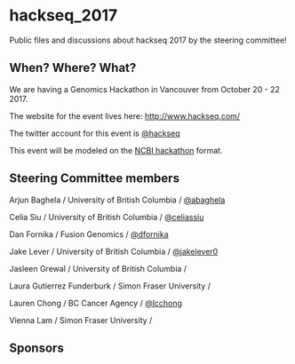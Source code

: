 # hackseq_2017
Public files and discussions about hackseq 2017 by the steering committee!

## When? Where? What?  
We are having a Genomics Hackathon in Vancouver from October 20 - 22 2017. 

The website for the event lives here: http://www.hackseq.com/

The twitter account for this event is [@hackseq](https://twitter.com/search?f=tweets&q=hackseq)

This event will be modeled on the [NCBI hackathon](https://github.com/NCBI-Hackathons) format.

## Steering Committee members

Arjun Baghela / University of British Columbia / [@abaghela](https://twitter.com/arjunsbaghela)

Celia Siu / University of British Columbia / [@celiassiu](https://twitter.com/celiassiu)

Dan Fornika / Fusion Genomics / [@dfornika](https://twitter.com/celiassiu)

Jake Lever / University of British Columbia / [@jakelever0](https://twitter.com/jakelever0)

Jasleen Grewal / University of British Columbia / 

Laura Gutierrez Funderburk / Simon Fraser University / 

Lauren Chong / BC Cancer Agency / [@lcchong](https://twitter.com/lcchong)

Vienna Lam / Simon Fraser University / 

## Sponsors
